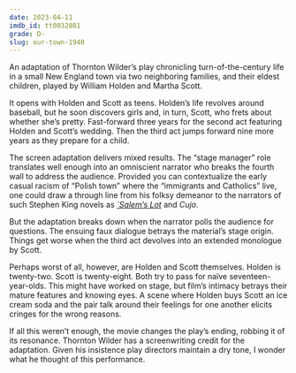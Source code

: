 ```yaml
---
date: 2023-04-11
imdb_id: tt0032881
grade: D-
slug: our-town-1940
---
```


An adaptation of Thornton Wilder’s play chronicling turn-of-the-century life in a small New England town via two neighboring families, and their eldest children, played by William Holden and Martha Scott.

<!-- end -->

It opens with Holden and Scott as teens. Holden’s life revolves around baseball, but he soon discovers girls and, in turn, Scott, who frets about whether she’s pretty. Fast-forward three years for the second act featuring Holden and Scott’s wedding. Then the third act jumps forward nine more years as they prepare for a child.

The screen adaptation delivers mixed results. The “stage manager” role translates well enough into an omniscient narrator who breaks the fourth wall to address the audience. Provided you can contextualize the early casual racism of “Polish town” where the “immigrants and Catholics” live, one could draw a through line from his folksy demeanor to the narrators of such Stephen King novels as _[`Salem’s Lot](https://www.franksbooklog.com/reviews/salems-lot-by-stephen-king/)_ and _Cujo_.

But the adaptation breaks down when the narrator polls the audience for questions. The ensuing faux dialogue betrays the material’s stage origin. Things get worse when the third act devolves into an extended monologue by Scott.

Perhaps worst of all, however, are Holden and Scott themselves. Holden is twenty-two. Scott is twenty-eight. Both try to pass for naïve seventeen-year-olds. This might have worked on stage, but film’s intimacy betrays their mature features and knowing eyes. A scene where Holden buys Scott an ice cream soda and the pair talk around their feelings for one another elicits cringes for the wrong reasons.

If all this weren’t enough, the movie changes the play’s ending, robbing it of its resonance. Thornton Wilder has a screenwriting credit for the adaptation. Given his insistence play directors maintain a dry tone, I wonder what he thought of this performance.
